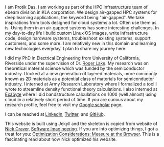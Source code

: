 I am Protik Das. I am working as part of the HPC Infrastructure team of ebeam division in KLA corporation. We design air-gapped HPC systems for deep learning applications, the keyword being "air-gapped". We take inspirations from tools designed for cloud systems a lot. Often use them as is. Using them in an air-gapped systems has some interesting challenges. In my day-to-day life I build custom Linux OS images, write infrastructure code, design hardware systems, troubleshoot existing systems, support customers, and some more. I am relatively new in this domain and learning new technologies everyday. I plan to share my journey here.

I did my PhD in Electrical Engineering from University of California, Riverside under the supervision of Dr. [Roger Lake](https://intra.ece.ucr.edu/~rlake/). My research was on theoretical material science which was funded by the semiconductor industry. I looked at a new generation of layered materials, more commonly known as 2D materials as a potential class of materials for semiconductor industry. I interned at Army Research Laboratory where I formalized a tool I wrote to streamline density functional theory calculations. I also interned at [Exabyte](https://exabyte.io/) where I did bandstructure calculations on 1000 (well almost) using cloud in a relatively short period of time. If you are curious about my research profile, feel free to visit my [Google scholar](https://scholar.google.com/citations?user=RcgIf7MAAAAJ&hl=en) page.

I can be reached at [LinkedIn](https://www.linkedin.com/in/protik-das/), [Twitter](https://twitter.com/protikdas), and [GitHub](https://github.com/protik77).

This website is built using Jekyll and the skeleton is copied from website of [Nick Craver](https://nickcraver.com/), [Software Imagineering](https://github.com/NickCraver/nickcraver.github.com). If you are into optimizing things, I got a treat for you: [Optimization Considerations: Measure at the Browser](https://nickcraver.com/blog/2015/03/24/optimization-considerations/). This is a fascinating read about how Nick optimized his website.
